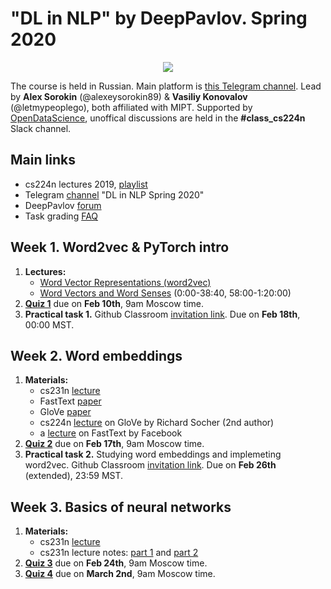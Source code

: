 # "DL in NLP" by DeepPavlov. Spring 2020

<div align="center">
  
![](https://habrastorage.org/webt/wd/ip/jk/wdipjkfghfhbieow9wo_dgy7vcm.png)

</div>

The course is held in Russian. Main platform is [this Telegram channel](https://t.me/dlinnlp2020spring). Lead by **Alex Sorokin** (@alexeysorokin89) & **Vasiliy Konovalov** (@letmypeoplego), both affiliated with MIPT. Supported by [OpenDataScience](https://ods.ai/), unoffical discussions are held in the **#class_cs224n** Slack channel. 

## Main links
- cs224n lectures 2019, [playlist](https://tinyurl.com/y35bo9mb)
- Telegram [channel](https://t.me/dlinnlp2020spring) "DL in NLP Spring 2020"
- DeepPavlov [forum](https://forum.deeppavlov.ai/t/about-the-deep-learning-in-nlp-2020-spring-category/319)
- Task grading [FAQ](https://docs.google.com/document/d/15GhxWhmzXx1HZt7-8jUPvOq68nHma7vU7__HGgpUxWk/edit?usp=sharing)

## Week 1. Word2vec & PyTorch intro
1. **Lectures:**
    - [Word Vector Representations (word2vec)](https://youtu.be/8rXD5-xhemo) 
    - [Word Vectors and Word Senses](https://youtu.be/kEMJRjEdNzM ) (0:00-38:40, 58:00-1:20:00)
2. **[Quiz 1](https://forms.gle/2Gjgq1ot1dFhQsNZ7)** due on **Feb 10th**, 9am Moscow time. 
3. **Practical task 1.** Github Classroom [invitation link](https://classroom.github.com/a/lU_lW_7H). Due on **Feb 18th**, 00:00 MST. 

## Week 2. Word embeddings 
1. **Materials:**
   - cs231n [lecture](https://youtu.be/i94OvYb6noo)
   - FastText [paper](https://www.mitpressjournals.org/doi/pdfplus/10.1162/tacl_a_00051)
   - GloVe [paper](https://www.aclweb.org/anthology/D14-1162.pdf)
   - cs224n [lecture](https://youtu.be/ASn7ExxLZws) on GloVe by Richard Socher (2nd author)
   - a [lecture](https://youtu.be/CHcExDsDeHU) on FastText by Facebook
2. **[Quiz 2](https://forms.gle/1kUsvhcmNt7hXsRh7)** due on **Feb 17th**, 9am Moscow time. 
3. **Practical task 2.** Studying word embeddings and implemeting word2vec. Github Classroom [invitation link](https://classroom.github.com/a/SvJ6u-QK). Due on **Feb 26th** (extended), 23:59 MST. 

## Week 3. Basics of neural networks
1. **Materials:**
   - cs231n [lecture](https://www.youtube.com/watch?v=gYpoJMlgyXA)
   - cs231n lecture notes: [part 1](http://cs231n.github.io/neural-networks-1/) and [part 2](http://cs231n.github.io/neural-networks-2/)
2. **[Quiz 3](https://forms.gle/zyxKGxpwLi3FANE16)** due on **Feb 24th**, 9am Moscow time. 
3. **[Quiz 4](https://docs.google.com/forms/d/e/1FAIpQLSdb85H3qmMgDyjHg4ohQaGVj5AAmRO3cHQPAa9d-vYGtcoolQ/viewform)** due on **March 2nd**, 9am Moscow time. 
